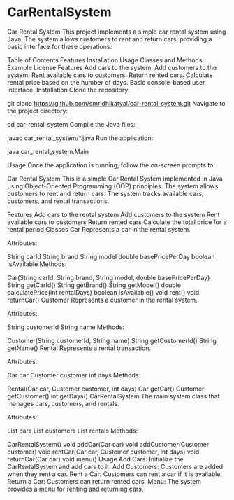 # CarRentalSystem


 Car Rental System
This project implements a simple car rental system using Java. The system allows customers to rent and return cars, providing a basic interface for these operations.

Table of Contents
Features
Installation
Usage
Classes and Methods
Example
License
Features
Add cars to the system.
Add customers to the system.
Rent available cars to customers.
Return rented cars.
Calculate rental price based on the number of days.
Basic console-based user interface.
Installation
Clone the repository:

git clone https://github.com/smridhikatyal/car-rental-system.git
Navigate to the project directory:

cd car-rental-system
Compile the Java files:

javac car_rental_system/*.java
Run the application:

java car_rental_system.Main

Usage
Once the application is running, follow the on-screen prompts to:

Car Rental System
This is a simple Car Rental System implemented in Java using Object-Oriented Programming (OOP) principles. The system allows customers to rent and return cars. The system tracks available cars, customers, and rental transactions.

Features
Add cars to the rental system
Add customers to the system
Rent available cars to customers
Return rented cars
Calculate the total price for a rental period
Classes
Car
Represents a car in the rental system.

Attributes:

String carId
String brand
String model
double basePricePerDay
boolean isAvailable
Methods:

Car(String carId, String brand, String model, double basePricePerDay)
String getCarId()
String getBrand()
String getModel()
double calculatePrice(int rentalDays)
boolean isAvailable()
void rent()
void returnCar()
Customer
Represents a customer in the rental system.

Attributes:

String customerId
String name
Methods:

Customer(String customerId, String name)
String getCustomerId()
String getName()
Rental
Represents a rental transaction.

Attributes:

Car car
Customer customer
int days
Methods:

Rental(Car car, Customer customer, int days)
Car getCar()
Customer getCustomer()
int getDays()
CarRentalSystem
The main system class that manages cars, customers, and rentals.

Attributes:

List<Car> cars
List<Customer> customers
List<Rental> rentals
Methods:

CarRentalSystem()
void addCar(Car car)
void addCustomer(Customer customer)
void rentCar(Car car, Customer customer, int days)
void returnCar(Car car)
void menu()
Usage
Add Cars: Initialize the CarRentalSystem and add cars to it.
Add Customers: Customers are added when they rent a car.
Rent a Car: Customers can rent a car if it is available.
Return a Car: Customers can return rented cars.
Menu: The system provides a menu for renting and returning cars.
